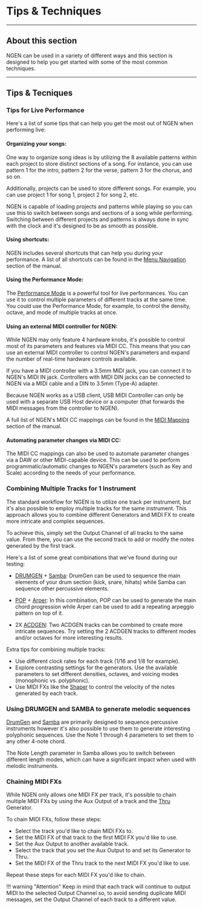 # Tips & Techniques

---

## About this section

NGEN can be used in a variety of different ways and this section is designed to help you get started with some of the most common techniques.

---

## Tips & Tecniques


### Tips for Live Performance

Here's a list of some tips that can help you get the most out of NGEN when performing live:

#### Organizing your songs:

One way to organize song ideas is by utilizing the 8 available patterns within each project to store distinct sections of a song. For instance, you can use pattern 1 for the intro, pattern 2 for the verse, pattern 3 for the chorus, and so on.

Additionally, projects can be used to store different songs. For example, you can use project 1 for song 1, project 2 for song 2, etc.

NGEN is capable of loading projects and patterns while playing so you can use this to switch between songs and sections of a song while performing. Switching between different projects and patterns is always done in sync with the clock and it's designed to be as smooth as possible.

#### Using shortcuts:
NGEN includes several shortcuts that can help you during your performance. A list of all shortcuts can be found in the [Menu Navigation](menunavigation.md#shortcuts) section of the manual.

#### Using the Performance Mode:

The [Performance Mode](perform.md) is a powerful tool for live performances. You can use it to control multiple parameters of different tracks at the same time.
You could use the Performance Mode, for example, to control the density, octave, and mode of multiple tracks at once. 

#### Using an external MIDI controller for NGEN:

While NGEN may only feature 4 hardware knobs, it's possible to control most of its parameters and features via MIDI CC. This means that you can use an external MIDI controller to control NGEN's parameters and expand the number of real-time hardware controls available.

If you have a MIDI controller with a 3.5mm MIDI jack, you can connect it to NGEN's MIDI IN jack. Controllers with MIDI DIN jacks can be connected to NGEN via a MIDI cable and a DIN to 3.5mm (Type-A) adapter. 

Because NGEN works as a USB client, USB MIDI Controller can only be used with a separate USB Host device or a computer (that forwards the MIDI messages from the controller to NGEN).

A full list of NGEN's MIDI CC mappings can be found in the [MIDI Mapping](midimapping.md) section of the manual.

#### Automating parameter changes via MIDI CC:

The MIDI CC mappings can also be used to automate parameter changes via a DAW or other MIDI-capable device. 
This can be used to perform programmatic/automatic changes to NGEN's parameters (such as Key and Scale) according to the needs of your performance.

### Combining Multiple Tracks for 1 Instrument

The standard workflow for NGEN is to utilize one track per instrument, but it's also possible to employ multiple tracks for the same instrument. This approach allows you to combine different Generators and MIDI FX to create more intricate and complex sequences.

To achieve this, simply set the Output Channel of all tracks to the same value. From there, you can use the second track to add or modify the notes generated by the first track.

Here's a list of some great combinations that we've found during our testing:

- [DRUMGEN](generators.md#drumgen) + [Samba](generators.md#samba): DrumGen can be used to sequence the main elements of your drum section (kick, snare, hihats) while Samba can sequence other percussive elements.

- [POP](generators.md#pop) + [Arper](generators.md#arper): In this combination, POP can be used to generate the main chord progression while Arper can be used to add a repeating arpeggio pattern on top of it.

- 2X [ACDGEN](generators.md#acdgen): Two ACDGEN tracks can be combined to create more intricate sequences. Try setting the 2 ACDGEN tracks to different modes and/or octaves for more interesting results.

Extra tips for combining multiple tracks:

- Use different clock rates for each track (1/16 and 1/8 for example).
- Explore contrasting settings for the generators. Use the available parameters to set different densities, octaves, and voicing modes (monophonic vs. polyphonic).
- Use MIDI FXs like the [Shaper](midifx.md#shaper) to control the velocity of the notes generated by each track.

### Using DRUMGEN and SAMBA to generate melodic sequences

[DrumGen](generators.md#samba) and [Samba](generators.md#samba) are primarily designed to sequence percussive instruments however it's also possible to use them to generate interesting polyphonic sequences. 
Use the Note 1 through 4 parameters to set them to any other 4-note chord.

The Note Length parameter in Samba allows you to switch between different length modes, which can have a significant impact when used with melodic instruments.

### Chaining MIDI FXs

While NGEN only allows one MIDI FX per track, it's possible to chain multiple MIDI FXs by using the Aux Output of a track and the [Thru](generators.md#thru) Generator.

To chain MIDI FXs, follow these steps:

- Select the track you'd like to chain MIDI FXs to.
- Set the MIDI FX of that track to the first MIDI FX you'd like to use.
- Set the Aux Output to another available track.
- Select the track that you set the Aux Output to and set its Generator to Thru.
- Set the MIDI FX of the Thru track to the next MIDI FX you'd like to use.

Repeat these steps for each MIDI FX you'd like to chain.

!!! warning "Attention"
    Keep in mind that each track will continue to output MIDI to the selected Output Channel so, to avoid sending duplicate MIDI messages, set the Output Channel of each track to a different value.